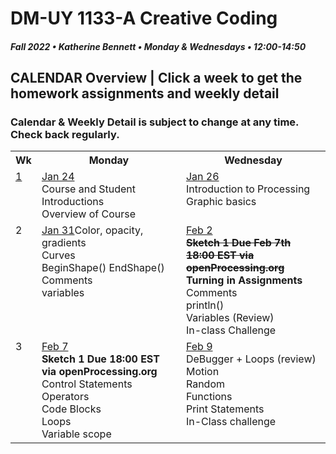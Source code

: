 # DM-UY 1133-A Creative Coding
##### Fall 2022 • Katherine Bennett • Monday & Wednesdays • 12:00-14:50

## CALENDAR Overview | Click a week to get the homework assignments and weekly detail
### Calendar & Weekly Detail is subject to change at any time. Check back regularly.


<table>
<tr>
	<th width="4%">Wk</th> 
	<th width="48%">Monday</th> 
	<th width="48%">Wednesday</th> 
</tr>
<tr>
	<td valign="top"><a href="week_1_detail.md">1</a></td>
	<td valign="top"><a href="week_1_detail.md">Jan 24</a><br>Course and Student Introductions<br>Overview of Course<br></td>
	<td valign="top"><a href="week_1_detail.md">Jan 26</a><br>Introduction to Processing <br>Graphic basics <br></td>
</tr>
<tr>
	<td valign="top"> 2 </td>
	<td valign="top"><a href="week_2_detail.md">Jan 31</a>Color, opacity, gradients <br> Curves <br> BeginShape() EndShape() <br>Comments <br> variables <br></td>
    <td valign="top"><a href="week_2_detail.md">Feb 2</a><br><strong><strike>Sketch 1 Due Feb 7th 18:00 EST via openProcessing.org</strike><br>Turning in Assignments</strong>
	Comments<br>
    println()<br>
	Variables (Review)<br>
	In-class Challenge<br></td>
</tr>
<tr>
	<td valign="top"> 3 </td>
	<td valign="top"><a href="week_3_detail.md">Feb 7</a><br> <strong> Sketch 1 Due 18:00 EST via openProcessing.org</strong><br>Control Statements<br>Operators<br>Code Blocks<br>
	Loops<br> Variable scope <br>
	</td>
	<td valign="top"><a href="week_3_detail.md">Feb 9</a><br>DeBugger + Loops (review)<br>Motion<br>Random<br>Functions<br>Print Statements<br>In-Class challenge<br>
	</td>
</tr>
	
</table>